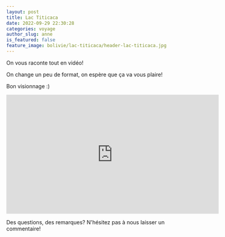 ```yaml
---
layout: post
title: Lac Titicaca
date: 2022-09-29 22:30:28
categories: voyage
author_slug: anne
is_featured: false
feature_image: bolivie/lac-titicaca/header-lac-titicaca.jpg
---
```


On vous raconte tout en vidéo!

On change un peu de format, on espère que ça va vous plaire!

Bon visionnage :)

<iframe width="560" height="315" src="https://www.youtube.com/embed/HSx28zl5S9E" title="YouTube video player" frameborder="0" allow="accelerometer; autoplay; clipboard-write; encrypted-media; gyroscope; picture-in-picture" allowfullscreen></iframe>

Des questions, des remarques? N'hésitez pas à nous laisser un commentaire!



